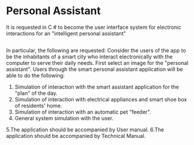 # Personal Assistant
It is requested in C # to become the user interface system for electronic interactions for an "intelligent personal assistant"
## 
In particular, the following are requested:
 Consider the users of the app to be the inhabitants of a smart city who interact electronically with the computer to serve their daily needs. First select an image for the "personal assistant". Users through the smart personal assistant application will be able to do the following:
 1. Simulation of interaction with the smart assistant application for the "plan" of the day.
 2. Simulation of interaction with electrical appliances and smart shoe box of residents' home.
 3. Simulation of interaction with an automatic pet "feeder".
 4. General system simulation with the user.
 
 5.The application should be accompanied by User manual.
 6.The application should be accompanied by Technical Manual.
